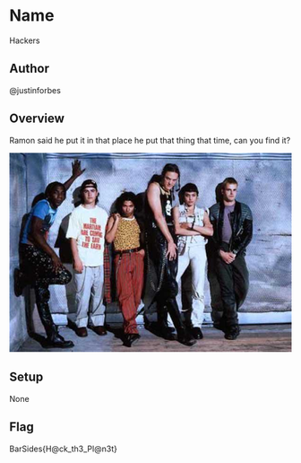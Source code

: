 # Name
Hackers

## Author
@justinforbes

## Overview
Ramon said he put it in that place he put that thing that time, can you find it?

![hackers image](hackers.jpg)

## Setup
None

## Flag
BarSides{H@ck_th3_Pl@n3t}